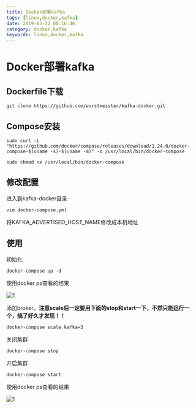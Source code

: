 ```yaml
---
title: Docker部署kafka
tags: [linux,docker,kafka]
date: 2019-05-22 00:16:46
category: docker,kafka
keywords: linux,docker,kafka
---
```


# Docker部署kafka

## Dockerfile下载

    git clone https://github.com/wurstmeister/kafka-docker.git

## Compose安装

    sudo curl -L "https://github.com/docker/compose/releases/download/1.24.0/docker-compose-$(uname -s)-$(uname -m)" -o /usr/local/bin/docker-compose

    sudo chmod +x /usr/local/bin/docker-compose

## 修改配置

进入到kafka-docker目录

    vim docker-compose.yml

将KAFKA_ADVERTISED_HOST_NAME修改成本机地址

<!--more-->

## 使用

初始化
    
    docker-compose up -d

使用docker ps查看的结果

![1](/blog/img/docker/docker_kfk01.png)  

添加broker，__注意scale后一定要用下面的stop和start一下，不然只能运行一个，搞了好久才发现！！__

    docker-compose scale kafka=3

关闭集群

    docker-compose stop

开启集群

    docker-compose start

使用docker ps查看的结果

![1](/blog/img/docker/docker_kfk02.png)  